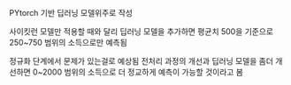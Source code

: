PYtorch 기반 딥러닝 모델위주로 작성

사이킷런 모델만 적용할 때와 달리 딥러닝 모델을 추가하면 평균치 500을 기준으로 
250~750 범위의 소득으로만 예측됨 

정규화 단계에서 문제가 있는걸로 예상됨 
전처리 과정의 개선과 딥러닝 모델을 좀더 개선하면 0~2000 범위의 소득으로 더 정교하게 예측이 가능할 것이라고 봄
